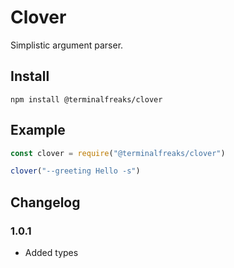 # Clover
Simplistic argument parser.

## Install
`npm install @terminalfreaks/clover`

## Example
```js
const clover = require("@terminalfreaks/clover")

clover("--greeting Hello -s")
```

## Changelog
### 1.0.1
- Added types